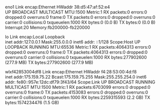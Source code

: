 eno1      Link encap:Ethernet  HWaddr 38:d5:47:af:52:e4  
          UP BROADCAST MULTICAST  MTU:1500  Metric:1
          RX packets:0 errors:0 dropped:0 overruns:0 frame:0
          TX packets:0 errors:0 dropped:0 overruns:0 carrier:0
          collisions:0 txqueuelen:1000 
          RX bytes:0 (0.0 B)  TX bytes:0 (0.0 B)
          Interrupt:20 Memory:fb200000-fb220000 

lo        Link encap:Local Loopback  
          inet addr:127.0.0.1  Mask:255.0.0.0
          inet6 addr: ::1/128 Scope:Host
          UP LOOPBACK RUNNING  MTU:65536  Metric:1
          RX packets:4064313 errors:0 dropped:0 overruns:0 frame:0
          TX packets:4064313 errors:0 dropped:0 overruns:0 carrier:0
          collisions:0 txqueuelen:1000 
          RX bytes:277902600 (277.9 MB)  TX bytes:277902600 (277.9 MB)

wlxf42853004df8 Link encap:Ethernet  HWaddr f4:28:53:00:4d:f8  
          inet addr:175.159.75.22  Bcast:175.159.75.255  Mask:255.255.254.0
          inet6 addr: fe80::957e:12dc:df79:3f43/64 Scope:Link
          UP BROADCAST RUNNING MULTICAST  MTU:1500  Metric:1
          RX packets:6703099 errors:0 dropped:0 overruns:0 frame:0
          TX packets:4153083 errors:0 dropped:0 overruns:0 carrier:0
          collisions:0 txqueuelen:1000 
          RX bytes:2259315593 (2.2 GB)  TX bytes:1574234476 (1.5 GB)

